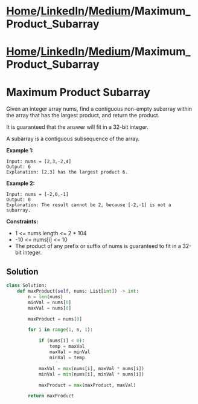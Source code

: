 # [Home](./../../..)/[LinkedIn](./../..)/[Medium](./..)/Maximum_Product_Subarray
# [Home](./../../..)/[LinkedIn](./../..)/[Medium](./..)/Maximum_Product_Subarray
<h1>Maximum Product Subarray</h1>

<p>
Given an integer array nums, find a contiguous non-empty subarray within the array that has the largest product, and return the product.

It is guaranteed that the answer will fit in a 32-bit integer.

A subarray is a contiguous subsequence of the array.

</p>

<b>Example 1:</b>

    Input: nums = [2,3,-2,4]
    Output: 6
    Explanation: [2,3] has the largest product 6.
    
<b>Example 2:</b>

    Input: nums = [-2,0,-1]
    Output: 0
    Explanation: The result cannot be 2, because [-2,-1] is not a subarray.

<b>Constraints:</b>

- 1 <= nums.length <= 2 * 104
- -10 <= nums[i] <= 10
- The product of any prefix or suffix of nums is guaranteed to fit in a 32-bit integer.

<h2>Solution</h2>

```python
class Solution:
    def maxProduct(self, nums: List[int]) -> int:
        n = len(nums)
        minVal = nums[0]
        maxVal = nums[0]

        maxProduct = nums[0]

        for i in range(1, n, 1):

            if (nums[i] < 0):
                temp = maxVal
                maxVal = minVal
                minVal = temp

            maxVal = max(nums[i], maxVal * nums[i])
            minVal = min(nums[i], minVal * nums[i])

            maxProduct = max(maxProduct, maxVal)

        return maxProduct
```
